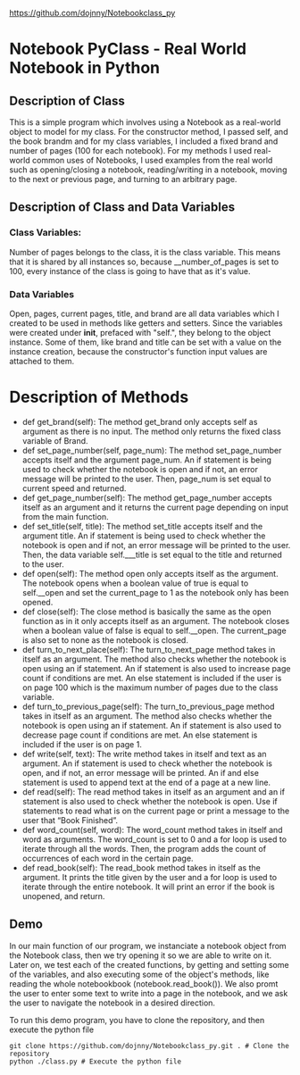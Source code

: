https://github.com/dojnny/Notebookclass_py

# Notebook PyClass - Real World Notebook in Python

## Description of Class
This is a simple program which involves using a Notebook as a real-world object to model for my class. 
For the constructor method, I passed self, and the book brandm and for my class variables, 
I included a fixed brand and number of pages (100 for each notebook). 
For my methods I used real-world common uses of Notebooks, I used examples from the real world such as opening/closing a notebook, reading/writing in a notebook, 
moving to the next or previous page, and turning to an arbitrary page.

## Description of Class and Data Variables

### Class Variables:
Number of pages belongs to the class, it is the class variable.
This means that it is shared by all instances so, because __number_of_pages is set to 100, every instance of the class is going to have that as it's value.

### Data Variables
Open, pages, current pages, title, and brand are all data variables which I created to be used in methods like getters and setters. Since the variables were created under __init__, prefaced with "self.", they belong to the object instance. Some of them, like brand and title can be set with a value on the instance creation, because the constructor's function input values are attached to them.

# Description of Methods
- def get_brand(self): The method get_brand only accepts self as argument as there is no input. The method only returns the fixed class variable of Brand.
- def set_page_number(self, page_num): The method set_page_number accepts itself and the argument page_num. An if statement is being used to check whether the notebook is open and if not, an error message will be printed to the user. Then, page_num is set equal to current speed and returned.
- def get_page_number(self): The method get_page_number accepts itself as an argument and it returns the current page depending on input from the main function.
- def set_title(self, title): The method set_title accepts itself and the argument title. An if statement is being used to check whether the notebook is open and if not, an error message will be printed to the user. Then, the data variable self.___title is set equal to the title and returned to the user.
- def open(self): The method open only accepts itself as the argument. The notebook opens when a boolean value of true is equal to self.__open and set the current_page to 1 as the notebook only has been opened.
- def close(self): The close method is basically the same as the open function as in it only accepts itself as an argument. The notebook closes when a boolean value of false is equal to self.__open. The current_page is also set to none as the notebook is closed.
- def turn_to_next_place(self): The turn_to_next_page method takes in itself as an argument. The method also checks whether the notebook is open using an if statement. An if statement is also used to increase page count if conditions are met. An else statement is included if the user is on page 100 which is the maximum number of pages due to the class variable. 
- def turn_to_previous_page(self): The turn_to_previous_page method takes in itself as an argument. The method also checks whether the notebook is open using an if statement. An if statement is also used to decrease page count if conditions are met. An else statement is included if the user is on page 1.
- def write(self, text): The write method takes in itself and text as an argument. An if statement is used to check whether the notebook is open, and if not, an error message will be printed. An if and else statement is used to append text at the end of a page at a new line.
- def read(self): The read method takes in itself as an argument and an if statement is also used to check whether the notebook is open. Use if statements to read what is on the current page or print a message to the user that “Book Finished”.
- def word_count(self, word): The word_count method takes in itself and word as arguments. The word_count is set to 0 and a for loop is used to iterate through all the words. Then, the program adds the count of occurrences of each word in the certain page.
- def read_book(self): The read_book method takes in itself as the argument. It prints the title given by the user and a for loop is used to iterate through the entire notebook. It will print an error if the book is unopened, and return.

## Demo  

In our main function of our program, we instanciate a notebook object from the Notebook class, then we try opening it so we are able to write on it.
Later on, we test each of the created functions, by getting and setting some of the variables, and also executing some of the object's methods, like reading the whole notebookbook 
(notebook.read_book()). We also promt the user to enter some text to write into a page in the notebook, and we ask the user to navigate the notebook in a desired direction.

To run this demo program, you have to clone the repository, and then execute the python file

    git clone https://github.com/dojnny/Notebookclass_py.git . # Clone the repository
    python ./class.py # Execute the python file
